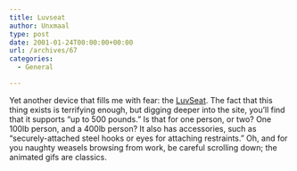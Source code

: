 ```yaml
---
title: Luvseat
author: Unxmaal
type: post
date: 2001-01-24T00:00:00+00:00
url: /archives/67
categories:
  - General

---
```

Yet another device that fills me with fear: the <A title="This link is not Rod-safe." HREF="http://www.luvseat.com/Home.html">LuvSeat</A>. The fact that this thing exists is terrifying enough, but digging deeper into the site, you&#8217;ll find that it supports &#8220;up to 500 pounds.&#8221; Is that for one person, or two? One 100lb person, and a 400lb person? It also has accessories, such as &#8220;securely-attached steel hooks or eyes for attaching restraints.&#8221; Oh, and for you naughty weasels browsing from work, be careful scrolling down; the animated gifs are classics.